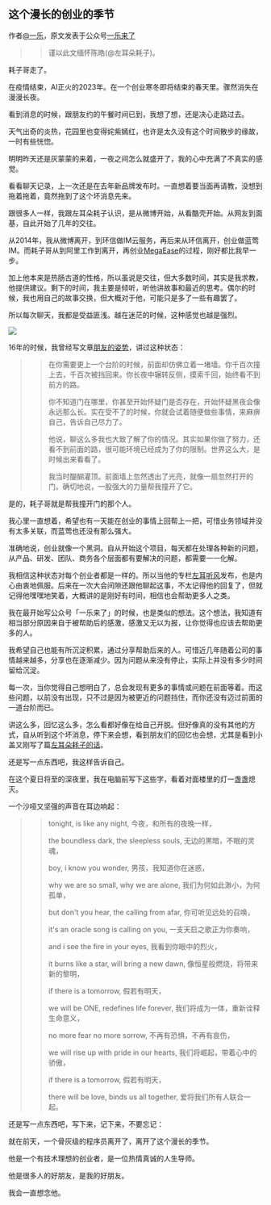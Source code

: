 ## 这个漫长的创业的季节

作者[@一乐](https://www.weibo.com/iyile)，原文发表于公众号[一乐来了](https://mp.weixin.qq.com/s/rZvIPCSpq-5l7PMe3IGoEA)

>> 谨以此文缅怀陈皓(@左耳朵耗子)。

耗子哥走了。

在疫情结束，AI正火的2023年。在一个创业寒冬即将结束的春天里。骤然消失在漫漫长夜。

看到消息的时候，跟朋友约的午餐时间已到，我想了想，还是决心走路过去。

天气出奇的炎热，花园里也变得姹紫嫣红，也许是太久没有这个时间散步的缘故，一时有些恍惚。

明明昨天还是灰蒙蒙的来着，一夜之间怎么就盛开了，我的心中充满了不真实的感觉。

看看聊天记录，上一次还是在去年新品牌发布时。一直想着要当面再请教，没想到拖着拖着，竟然拖到了这个坏消息先来。

跟很多人一样，我跟左耳朵耗子认识，是从微博开始，从看酷壳开始。从网友到面基，自此开始了几年的交往。

从2014年，我从微博离开，到环信做IM云服务，再后来从环信离开，创业做蓝莺IM。而耗子哥从到阿里工作到离开，再创业[MegaEase](https://megaease.com/zh/)的过程，刚好都比我早一步。

加上他本来是热肠古道的性格，所以虽说是交往，但大多数时间，其实是我求教，他提供建议。剩下的时间，我主要是倾听，听他讲故事和最近的思考。偶尔的时候，我也用自己的故事交换，但大概对于他，可能只是多了一些有趣罢了。

所以每次聊天，我都是受益匪浅。越在迷茫的时候，这种感觉也越是强烈。

![](https://files.mdnice.com/user/39056/5ad640e3-c1ca-4ae0-86f2-852b53b89a5d.jpg)

16年的时候，我曾经写文章[朋友的姿势](https://mp.weixin.qq.com/s/T-0PZRE-9HIYsnubWXct8w)，讲过这种状态：

>> 在你需要更上一个台阶的时候，前面却仿佛立着一堵墙。你千百次撞上去，千百次被挡回来。你长夜中辗转反侧，摸索千回，始终看不到前方的路。
>>
>> 你不知道门在哪里，你甚至开始怀疑门是否存在，开始怀疑黑夜会像永远那么长。实在受不了的时候，你就会试着随便做些事情，来麻痹自己，告诉自己尽力了。
>>
>> 他说，聊这么多我也大致了解了你的情况。其实如果你做了努力，还看不到前面的路，很可能环境已经成为了你的限制。世界这么大，是时候出来看看了。
>>
>> 我当时醍醐灌顶。前面墙上忽然透出了光亮，就像一扇忽然打开的门。确切地说，一股强大的力量帮我撞开了它。

是的，耗子哥就是帮我撞开门的那个人。

我心里一直想着，希望也有一天能在创业的事情上回帮上一把，可惜业务领域并没有太多关联，而蓝莺也还没有那么强大。

准确地说，创业就像一个黑洞。自从开始这个项目，每天都在处理各种新的问题，从产品、研发、团队、商务各个层面都有要解决的问题，都需要一一化解。

我相信这种状态对每个创业者都是一样的。所以当他的专栏[左耳听风](https://time.geekbang.com/column/intro/48)发布，也是内心由衷地佩服。后来在一次大会间隙还跟他聊起这事，不太记得他的回复了，但就记得他嘿嘿地笑着，大概讲的是刚好有时间，相信也会帮助更多人之类。

我在最开始写公众号「一乐来了」的时候，也是类似的想法。这个想法，我知道有相当部分原因来自于被帮助后的感激，感激又无以为报，让你觉得也应该去帮助更多的人。

我希望自己也能有所沉淀积累，通过分享帮助后来的人。可惜近几年随着公司的事情越来越多，分享也在逐渐减少。因为问题从来没有停止，实际上并没有多少时间留给沉淀。

每一次，当你觉得自己想明白了，总会发现有更多的事情或问题在前面等着。而这些问题，以前没有出现，只不过是因为被更近的问题挡住，而你还没有迈过前面的一道台阶而已。

讲这么多，回忆这么多，怎么看都好像在给自己开脱。但好像真的没有其他的方式，自从听到这个坏消息，停下来会想，看到朋友们的回忆也会想，尤其是看到小盖又刚写了篇[左耳朵耗子的话](https://mp.weixin.qq.com/s/bOnW8gDJ-dXp4KbAjhDw9A)。

还是写一点东西吧，我这样告诉自己。

在这个夏日将至的深夜里，我在电脑前写下这些字，看着对面楼里的灯一盏盏熄灭。

一个沙哑又坚强的声音在耳边响起：

>> tonight, is like any night, 
>> 今夜，和所有的夜晚一样，
>> 
>> the boundless dark, the sleepless souls, 
>> 无边的黑暗，不眠的灵魂，
>> 
>> boy, i know you wonder, 
>> 男孩，我知道你在迷惑，
>>
>> why we are so small, why we are alone, 
>> 我们为何如此渺小，为何孤单，
>> 
>> but don't you hear, the calling from afar, 
>> 你可听见远处的召唤，
>>
>> it's an oracle song is calling on you, 
>> 一支天启之歌正为你奏响，
>>
>> and i see the fire in your eyes, 
>> 我看到你眼中的烈火，
>>
>> it burns like a star, will bring a new dawn, 
>> 像恒星般燃烧，将带来新的黎明，
>> 
>> if there is a tomorrow, 
>> 假若有明天，
>> 
>> we will be ONE, redefines life forever, 
>> 我们将成为一体，重新诠释生命意义，
>>
>> no more fear no more sorrow, 
>> 不再有恐惧，不再有哀伤，
>>
>> we will rise up with pride in our hearts, 
>> 我们将崛起，带着心中的骄傲，
>>
>> if there is a tomorrow, 
>> 假若有明天，
>>
>> there will be love, binds us all together, 
>> 爱将我们所有人联合一起。

还是写一点东西吧，写下来，记下来，不要忘记：

就在前天，一个骨灰级的程序员离开了，离开了这个漫长的季节。

他是一个有技术理想的创业者，是一位热情真诚的人生导师。

他是很多人的好朋友，是我的好朋友。

我会一直想念他。
